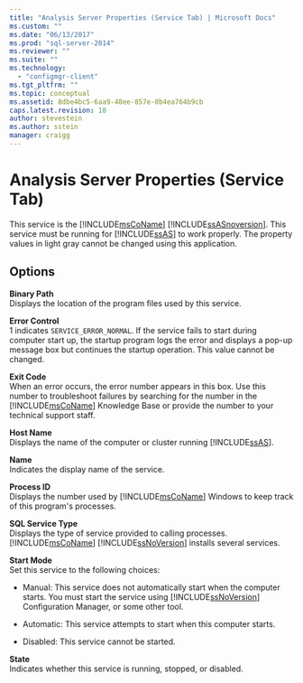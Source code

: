```yaml
---
title: "Analysis Server Properties (Service Tab) | Microsoft Docs"
ms.custom: ""
ms.date: "06/13/2017"
ms.prod: "sql-server-2014"
ms.reviewer: ""
ms.suite: ""
ms.technology: 
  - "configmgr-client"
ms.tgt_pltfrm: ""
ms.topic: conceptual
ms.assetid: 8dbe4bc5-6aa9-48ee-857e-0b4ea764b9cb
caps.latest.revision: 18
author: stevestein
ms.author: sstein
manager: craigg
---
```

# Analysis Server Properties (Service Tab)
  This service is the [!INCLUDE[msCoName](../../includes/msconame-md.md)] [!INCLUDE[ssASnoversion](../../includes/ssasnoversion-md.md)]. This service must be running for [!INCLUDE[ssAS](../../includes/ssas-md.md)] to work properly. The property values in light gray cannot be changed using this application.  
  
## Options  
 **Binary Path**  
 Displays the location of the program files used by this service.  
  
 **Error Control**  
 1 indicates `SERVICE_ERROR_NORMAL`. If the service fails to start during computer start up, the startup program logs the error and displays a pop-up message box but continues the startup operation. This value cannot be changed.  
  
 **Exit Code**  
 When an error occurs, the error number appears in this box. Use this number to troubleshoot failures by searching for the number in the [!INCLUDE[msCoName](../../includes/msconame-md.md)] Knowledge Base or provide the number to your technical support staff.  
  
 **Host Name**  
 Displays the name of the computer or cluster running [!INCLUDE[ssAS](../../includes/ssas-md.md)].  
  
 **Name**  
 Indicates the display name of the service.  
  
 **Process ID**  
 Displays the number used by [!INCLUDE[msCoName](../../includes/msconame-md.md)] Windows to keep track of this program's processes.  
  
 **SQL Service Type**  
 Displays the type of service provided to calling processes. [!INCLUDE[msCoName](../../includes/msconame-md.md)] [!INCLUDE[ssNoVersion](../../includes/ssnoversion-md.md)] installs several services.  
  
 **Start Mode**  
 Set this service to the following choices:  
  
-   Manual: This service does not automatically start when the computer starts. You must start the service using [!INCLUDE[ssNoVersion](../../includes/ssnoversion-md.md)] Configuration Manager, or some other tool.  
  
-   Automatic: This service attempts to start when this computer starts.  
  
-   Disabled: This service cannot be started.  
  
 **State**  
 Indicates whether this service is running, stopped, or disabled.  
  
  
